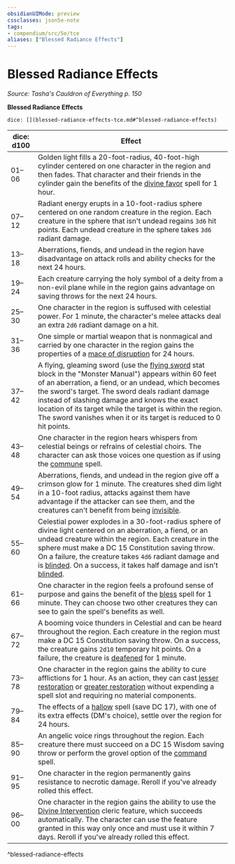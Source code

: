 ```yaml
---
obsidianUIMode: preview
cssclasses: json5e-note
tags:
- compendium/src/5e/tce
aliases: ["Blessed Radiance Effects"]
---
```

# Blessed Radiance Effects
*Source: Tasha's Cauldron of Everything p. 150* 

**Blessed Radiance Effects**

`dice: [](blessed-radiance-effects-tce.md#^blessed-radiance-effects)`

| dice: d100 | Effect |
|------------|--------|
| 01–06 | Golden light fills a 20-foot-radius, 40-foot-high cylinder centered on one character in the region and then fades. That character and their friends in the cylinder gain the benefits of the [divine favor](/3-Mechanics/CLI/spells/divine-favor.md) spell for 1 hour. |
| 07–12 | Radiant energy erupts in a 10-foot-radius sphere centered on one random creature in the region. Each creature in the sphere that isn't undead regains `3d6` hit points. Each undead creature in the sphere takes `3d6` radiant damage. |
| 13–18 | Aberrations, fiends, and undead in the region have disadvantage on attack rolls and ability checks for the next 24 hours. |
| 19–24 | Each creature carrying the holy symbol of a deity from a non-evil plane while in the region gains advantage on saving throws for the next 24 hours. |
| 25–30 | One character in the region is suffused with celestial power. For 1 minute, the character's melee attacks deal an extra `2d6` radiant damage on a hit. |
| 31–36 | One simple or martial weapon that is nonmagical and carried by one character in the region gains the properties of a [mace of disruption](/3-Mechanics/CLI/items/mace-of-disruption.md) for 24 hours. |
| 37–42 | A flying, gleaming sword (use the [flying sword](/3-Mechanics/CLI/bestiary/construct/flying-sword.md) stat block in the "Monster Manual") appears within 60 feet of an aberration, a fiend, or an undead, which becomes the sword's target. The sword deals radiant damage instead of slashing damage and knows the exact location of its target while the target is within the region. The sword vanishes when it or its target is reduced to 0 hit points. |
| 43–48 | One character in the region hears whispers from celestial beings or refrains of celestial choirs. The character can ask those voices one question as if using the [commune](/3-Mechanics/CLI/spells/commune.md) spell. |
| 49–54 | Aberrations, fiends, and undead in the region give off a crimson glow for 1 minute. The creatures shed dim light in a 10-foot radius, attacks against them have advantage if the attacker can see them, and the creatures can't benefit from being [invisible](/3-Mechanics/CLI/rules/conditions.md#invisible). |
| 55–60 | Celestial power explodes in a 30-foot-radius sphere of divine light centered on an aberration, a fiend, or an undead creature within the region. Each creature in the sphere must make a DC 15 Constitution saving throw. On a failure, the creature takes `4d6` radiant damage and is [blinded](/3-Mechanics/CLI/rules/conditions.md#blinded). On a success, it takes half damage and isn't [blinded](/3-Mechanics/CLI/rules/conditions.md#blinded). |
| 61–66 | One character in the region feels a profound sense of purpose and gains the benefit of the [bless](/3-Mechanics/CLI/spells/bless.md) spell for 1 minute. They can choose two other creatures they can see to gain the spell's benefits as well. |
| 67–72 | A booming voice thunders in Celestial and can be heard throughout the region. Each creature in the region must make a DC 15 Constitution saving throw. On a success, the creature gains `2d10` temporary hit points. On a failure, the creature is [deafened](/3-Mechanics/CLI/rules/conditions.md#deafened) for 1 minute. |
| 73–78 | One character in the region gains the ability to cure afflictions for 1 hour. As an action, they can cast [lesser restoration](/3-Mechanics/CLI/spells/lesser-restoration.md) or [greater restoration](/3-Mechanics/CLI/spells/greater-restoration.md) without expending a spell slot and requiring no material components. |
| 79–84 | The effects of a [hallow](/3-Mechanics/CLI/spells/hallow.md) spell (save DC 17), with one of its extra effects (DM's choice), settle over the region for 24 hours. |
| 85–90 | An angelic voice rings throughout the region. Each creature there must succeed on a DC 15 Wisdom saving throw or perform the grovel option of the [command](/3-Mechanics/CLI/spells/command.md) spell. |
| 91–95 | One character in the region permanently gains resistance to necrotic damage. Reroll if you've already rolled this effect. |
| 96–00 | One character in the region gains the ability to use the [Divine Intervention](/3-Mechanics/CLI/classes/cleric.md#Divine%20Intervention%20(Level%2010)) cleric feature, which succeeds automatically. The character can use the feature granted in this way only once and must use it within 7 days. Reroll if you've already rolled this effect. |
^blessed-radiance-effects